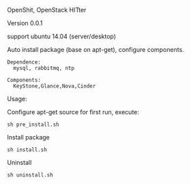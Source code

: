 OpenShit, OpenStack HITter

Version 0.0.1

  support ubuntu 14.04 (server/desktop)

  Auto install package (base on apt-get), configure components.

    Dependence:
      mysql, rabbitmq, ntp

    Components:
      KeyStone,Glance,Nova,Cinder


Usage:

  Configure apt-get source for first run, execute:

    sh pre_install.sh


  Install package

    sh install.sh

  Uninstall

    sh uninstall.sh
